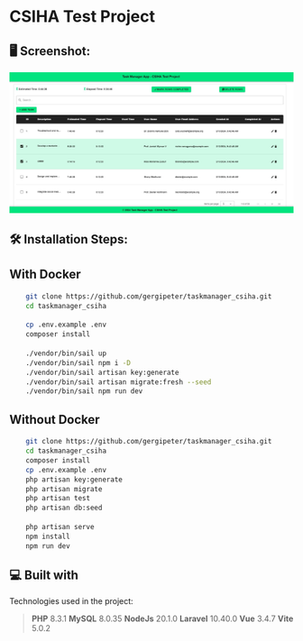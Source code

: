 # CSIHA Test Project

<h2>🖥 Screenshot:</h2>

![screenshot](https://github.com/gergipeter/taskmanager_csiha/blob/main/snapshot.JPG)

<h2>🛠️ Installation Steps:</h2>

## With Docker
```bash
    git clone https://github.com/gergipeter/taskmanager_csiha.git
    cd taskmanager_csiha

    cp .env.example .env
    composer install
    
    ./vendor/bin/sail up
    ./vendor/bin/sail npm i -D
    ./vendor/bin/sail artisan key:generate
    ./vendor/bin/sail artisan migrate:fresh --seed
    ./vendor/bin/sail npm run dev
```
## Without Docker
```bash
    git clone https://github.com/gergipeter/taskmanager_csiha.git
    cd taskmanager_csiha
    composer install
    cp .env.example .env
    php artisan key:generate
    php artisan migrate
    php artisan test
    php artisan db:seed

    php artisan serve
    npm install
    npm run dev
```


<h2>💻 Built with</h2>

Technologies used in the project:

> **PHP** 8.3.1
> **MySQL** 8.0.35
> **NodeJs** 20.1.0
> **Laravel** 10.40.0
> **Vue** 3.4.7
> **Vite** 5.0.2
